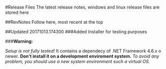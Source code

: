 #Release Files
The latest release notes, windows and linux release files are stored here

##RevNotes Follow here, most recent at the top

##Updated 20171013.174300
###Added Installer for testing purposes

###**Warning:**

*Setup is not fully tested!* It contains a dependecy of .NET
Framework 4.6.x o newer. **Don't install it on a development enviroment system.** *To avoid any problem, you should use a new system environment such a virtual OS.*